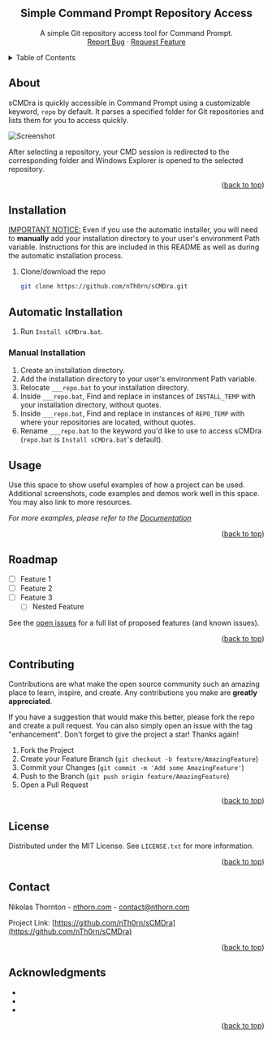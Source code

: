 
<a id="readme-top"></a>
<div align="center">
<h2 align="center">Simple Command Prompt Repository Access</h2>

  <p align="center">
    A simple Git repository access tool for Command Prompt.
    <br />
    <a href="https://github.com/nTh0rn/sCMDra/issues/new?labels=bug&template=bug-report---.md">Report Bug</a>
    ·
    <a href="https://github.com/nTh0rn/sCMDra/issues/new?labels=enhancement&template=feature-request---.md">Request Feature</a>
  </p>
</div>

<details>
  <summary>Table of Contents</summary>
  <ol>
    <li>
      <a href="#about">About</a>
    </li>
    <li>
      <a href="#installation">Installation</a>
      <ul>
        <li><a href="#manual-installation">Manual Installation</a></li>
      </ul>
    </li>
    <li><a href="#usage">Usage</a></li>
    <li><a href="#license">License</a></li>
    <li><a href="#contact">Contact</a></li>
    <li><a href="#acknowledgments">Acknowledgments</a></li>
  </ol>
</details>

## About

sCMDra is quickly accessible in Command Prompt using a customizable keyword, `repo` by default. It parses a specified folder for Git repositories and lists them for you to access quickly.

![Screenshot](https://nthorn.com/images/sCMDra/sCMDra.png)

After selecting a repository, your CMD session is redirected to the corresponding folder and Windows Explorer is opened to the selected repository.
<p align="right">(<a href="#readme-top">back to top</a>)</p>


## Installation

<ins>IMPORTANT NOTICE:</ins>
Even if you use the automatic installer, you will need to **manually** add your installation directory to your user's environment Path variable. Instructions for this are included in this README as well as during the automatic installation process.

1. Clone/download the repo
   ```sh
   git clone https://github.com/nTh0rn/sCMDra.git
   ```

## Automatic Installation
1. Run `Install sCMDra.bat`.

### Manual Installation
1. Create an installation directory.
2. Add the installation directory to your user's environment Path variable.
3. Relocate `___repo.bat` to your installation directory.
4. Inside `___repo.bat`, Find and replace in instances of `INSTALL_TEMP` with your installation directory, without quotes.
5. Inside `___repo.bat`, Find and replace in instances of `REPO_TEMP` with where your repositories are located, without quotes.
6. Rename `___repo.bat` to the keyword you'd like to use to access sCMDra (`repo.bat` is `Install sCMDra.bat`'s default).

<!-- USAGE EXAMPLES -->
## Usage

Use this space to show useful examples of how a project can be used. Additional screenshots, code examples and demos work well in this space. You may also link to more resources.

_For more examples, please refer to the [Documentation](https://example.com)_

<p align="right">(<a href="#readme-top">back to top</a>)</p>



<!-- ROADMAP -->
## Roadmap

- [ ] Feature 1
- [ ] Feature 2
- [ ] Feature 3
    - [ ] Nested Feature

See the [open issues](https://github.com/nTh0rn/sCMDra/issues) for a full list of proposed features (and known issues).

<p align="right">(<a href="#readme-top">back to top</a>)</p>



<!-- CONTRIBUTING -->
## Contributing

Contributions are what make the open source community such an amazing place to learn, inspire, and create. Any contributions you make are **greatly appreciated**.

If you have a suggestion that would make this better, please fork the repo and create a pull request. You can also simply open an issue with the tag "enhancement".
Don't forget to give the project a star! Thanks again!

1. Fork the Project
2. Create your Feature Branch (`git checkout -b feature/AmazingFeature`)
3. Commit your Changes (`git commit -m 'Add some AmazingFeature'`)
4. Push to the Branch (`git push origin feature/AmazingFeature`)
5. Open a Pull Request

<p align="right">(<a href="#readme-top">back to top</a>)</p>



<!-- LICENSE -->
## License

Distributed under the MIT License. See `LICENSE.txt` for more information.

<p align="right">(<a href="#readme-top">back to top</a>)</p>



<!-- CONTACT -->
## Contact

Nikolas Thornton - [nthorn.com](https://nthorn.com) - contact@nthorn.com

Project Link: [https://github.com/nTh0rn/sCMDra](https://github.com/nTh0rn/sCMDra)

<p align="right">(<a href="#readme-top">back to top</a>)</p>



<!-- ACKNOWLEDGMENTS -->
## Acknowledgments

* []()
* []()
* []()

<p align="right">(<a href="#readme-top">back to top</a>)</p>



<!-- MARKDOWN LINKS & IMAGES -->
<!-- https://www.markdownguide.org/basic-syntax/#reference-style-links -->
[contributors-shield]: https://img.shields.io/github/contributors/nTh0rn/sCMDra.svg?style=for-the-badge
[contributors-url]: https://github.com/nTh0rn/sCMDra/graphs/contributors
[forks-shield]: https://img.shields.io/github/forks/nTh0rn/sCMDra.svg?style=for-the-badge
[forks-url]: https://github.com/nTh0rn/sCMDra/network/members
[stars-shield]: https://img.shields.io/github/stars/nTh0rn/sCMDra.svg?style=for-the-badge
[stars-url]: https://github.com/nTh0rn/sCMDra/stargazers
[issues-shield]: https://img.shields.io/github/issues/nTh0rn/sCMDra.svg?style=for-the-badge
[issues-url]: https://github.com/nTh0rn/sCMDra/issues
[license-shield]: https://img.shields.io/github/license/nTh0rn/sCMDra.svg?style=for-the-badge
[license-url]: https://github.com/nTh0rn/sCMDra/blob/master/LICENSE.txt
[linkedin-shield]: https://img.shields.io/badge/-LinkedIn-black.svg?style=for-the-badge&logo=linkedin&colorB=555
[linkedin-url]: https://linkedin.com/in/linkedin_username
[product-screenshot]: images/screenshot.png
[Next.js]: https://img.shields.io/badge/next.js-000000?style=for-the-badge&logo=nextdotjs&logoColor=white
[Next-url]: https://nextjs.org/
[React.js]: https://img.shields.io/badge/React-20232A?style=for-the-badge&logo=react&logoColor=61DAFB
[React-url]: https://reactjs.org/
[Vue.js]: https://img.shields.io/badge/Vue.js-35495E?style=for-the-badge&logo=vuedotjs&logoColor=4FC08D
[Vue-url]: https://vuejs.org/
[Angular.io]: https://img.shields.io/badge/Angular-DD0031?style=for-the-badge&logo=angular&logoColor=white
[Angular-url]: https://angular.io/
[Svelte.dev]: https://img.shields.io/badge/Svelte-4A4A55?style=for-the-badge&logo=svelte&logoColor=FF3E00
[Svelte-url]: https://svelte.dev/
[Laravel.com]: https://img.shields.io/badge/Laravel-FF2D20?style=for-the-badge&logo=laravel&logoColor=white
[Laravel-url]: https://laravel.com
[Bootstrap.com]: https://img.shields.io/badge/Bootstrap-563D7C?style=for-the-badge&logo=bootstrap&logoColor=white
[Bootstrap-url]: https://getbootstrap.com
[JQuery.com]: https://img.shields.io/badge/jQuery-0769AD?style=for-the-badge&logo=jquery&logoColor=white
[JQuery-url]: https://jquery.com 